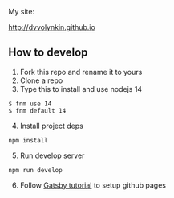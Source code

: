 My site:

http://dvvolynkin.github.io

## How to develop
1) Fork this repo and rename it to yours
2) Clone a repo
3) Type this to install and use nodejs 14
```shell
$ fnm use 14
$ fnm default 14
```

4) Install project deps
```shell
npm install 
```

5) Run develop server
```shell
npm run develop
```

6) Follow [Gatsby tutorial](https://www.gatsbyjs.com/docs/how-to/previews-deploys-hosting/how-gatsby-works-with-github-pages/) to setup github pages 